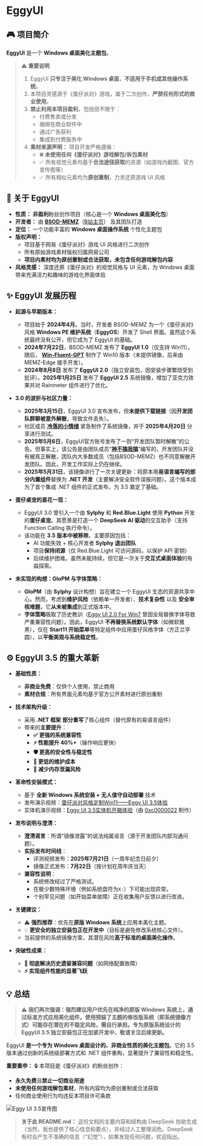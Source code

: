 ﻿# EggyUI

## 🎮 项目简介
**EggyUI** 是一个 **Windows 桌面美化主题包**。

> ⚠️ **重要说明**
> 1.  EggyUI **只专注于美化 Windows 桌面**，**不适用于手机或其他操作系统**。
> 2.  本项目灵感源于《蛋仔派对》游戏，属于二次创作，**严禁任何形式的商业使用**。
> 3.  **禁止利用本项目盈利**，包括但不限于：
>     *   付费售卖或分发
>     *   捆绑在商业软件中
>     *   通过广告获利
>     *   集成到付费服务中
> 4.  **素材来源声明：** 项目开发严格遵循：
>     *   ❌ **未使用任何《蛋仔派对》游戏解包/拆包素材**
>     *   ✅ 所有视觉元素均基于**合法途径获取**的资源（如游戏内截图、官方宣传图等）
>     *   ✅ 所有相似元素均为**原创重制**，力求还原游戏 UI 风格

## 🌟 关于 EggyUI
*   **性质：** **非盈利**粉丝创作项目（核心是一个 **Windows 桌面美化包**）
*   **开发者：** 由 [**BSOD-MEMZ**](https://github.com/BSOD-MEMZ)（[B站主页](https://space.bilibili.com/1975308950)） 及其团队打造
*   **定位：** 一个功能丰富的 **Windows 桌面操作系统** 个性化主题包
*   **版权声明：**
    *   项目基于网易《蛋仔派对》游戏 UI 风格进行二次创作
    *   所有原始游戏素材版权归属网易公司
    *   **项目内素材均为原创重制或合法获取，未包含任何游戏解包内容**
*   **风格灵感：** 深度还原《蛋仔派对》的视觉风格与 UI 元素，为 Windows 桌面带来充满活力和趣味的游戏化界面体验

## ✨ EggyUI 发展历程

*   **起源与早期版本：**
    *   项目始于 **2024年4月**。当时，开发者 BSOD-MEMZ 为一个《蛋仔派对》风格 **Windows PE 维护系统**（**EggyOS**）开发了 Shell 界面。虽然这个系统最终没有公开，但它成为了 EggyUI 的基础。
    *   **2024年7月22日**，BSOD-MEMZ 发布了 **EggyUI 1.0**（仅支持 Win11）。随后， **[Win-Fluent-GPT](https://space.bilibili.com/1326423111)** 制作了 Win10 版本（未提供镜像，后来由 MEMZ-Edge 接手开发）。
    *   **2024年8月8日** 发布了 **EggyUI 2.0**（独立安装包，因安装步骤繁琐受到批评）。**2025年1月25日** 发布了 **EggyUI 2.5** 系统镜像，增加了亚克力效果并对 Rainmeter 组件进行了优化。

*   **3.0 的波折与社区力量：**
    *   **2025年3月15日**，EggyUI 3.0 宣布发布，但**未提供下载链接**（因**开发团队群聊被意外解散**，导致文件丢失）。
    *   社区成员 [**冷落的小情绪**](https://space.bilibili.com/1591761987) 紧急制作了系统镜像，并于 **2025年4月20日** 分享进行测试。
    *   **2025年5月6日**，EggyUI官方账号发布了一则“开发团队暂时解散”的公告。但事实上，该公告是由团队成员“[**神不搞我搞**](https://space.bilibili.com/3546785651887055)”编写的，开发团队并没有被真正解散，团队内大多数成员（包括BSOD-MEMZ）也不同意解散开发团队。因此，开发工作实际上仍在继续。
    *   **2025年5月31日**，该镜像进行了一次关键更新：将原本用**易语言编写的部分内置组件**替换为 **.NET 开发**（主要解决安全软件误报问题）。这个版本成为了首个集成 .NET 组件的正式发布，为 3.5 奠定了基础。

*   **蛋仔桌宠的昙花一现：**
    *   EggyUI 3.0 曾引入一个由 **Sylphy** 和 **Red.Blue.Light** 使用 **Python** 开发的**蛋仔桌宠**。其愿景是打造一个 **DeepSeek AI 驱动**的交互助手（支持 Function Calling 执行命令）。
    *   该功能在 **3.5 版本中被移除**，主要原因包括：
        *   AI 功能失效 + 核心开发者 **Sylphy 退出团队**
        *   项目**保持闭源**（仅 Red.Blue.Light 可访问源码，以保护 API 密钥）
        *   后续维护困难。虽然未能持续，但它是一次关于**交互式桌面体验**的有益探索。

*   **未实现的构想：GloPM 与字体策略：**
    *   **GloPM**（由 **Sylphy** 设计构想）旨在建立一个 EggyUI 生态的资源共享中心。然而，考虑到**维护风险**（依赖单一开发者）、**技术复杂性** 以及 **安全审核难题**，它**从未被集成**到正式版本中。
    *   **字体策略**吸取了历史教训（[Eggy UI 2.0 For Win7](https://www.bilibili.com/video/BV1T9WNe1EJU) 曾因全局替换字体导致严重兼容性问题）。因此，EggyUI **不再替换系统默认字体**（如微软雅黑），仅在 **Start11 开始菜单**等特定组件中应用蛋仔风格字体（方正兰亭圆），以**平衡美观与系统稳定性**。

## ⚙️ EggyUI 3.5 的重大革新

*   **基础性质：**
    *   **非商业免费**：仅供个人使用，禁止商用
    *   **素材合规**：所有界面元素均基于官方公开素材进行原创重制

*   **技术架构升级：**
    *   采用 **.NET 框架** **部分重写**了核心组件（替代原有的易语言组件）
    *   带来的**主要提升**：
        *   **✅ 更强的系统兼容性**
        *   **⚡ 性能提升 40%+**（操作响应更快）
        *   **🛡️ 更高的安全性与稳定性**
        *   **🔧 更低的维护成本**
        *   **💾 减少内存泄漏风险**

*   **革命性安装模式：**
    *   基于 **全新 Windows 系统安装 + 无人值守自动部署** 技术
    *   发布演示视频：[蛋仔派对风格定制Win11——Eggy UI 3.5体验](https://www.bilibili.com/video/BV1kbgGz7Em1)
    *   实体机演示视频：[Eggy UI 3.5实体机开箱体验](https://www.bilibili.com/video/BV13w8nzqE4V)（由 [0xc0000022](https://space.bilibili.com/1092500907) 制作）

*   **发布说明与澄清：**
    *   **澄清谣言**：所谓“镜像泄露”的说法纯属谣言（源于开发团队内部沟通问题）。
    *   **实际发布时间线**：
        *   评测视频发布：**2025年7月21日**（一周年纪念日前夕）
        *   镜像正式发布：**7月22日**（按计划在周年庆当天）
    *   **兼容性说明**：
        *   系统修改经过了严格测试。
        *   在极少数特殊环境（例如系统盘符为`X:`）下可能出现异常。
        *   个别罕见问题（如开始菜单故障）正在收集用户反馈以进行改进。

*   **关键建议：**
    *   ⚠️ **强烈推荐**：优先在**原版 Windows 系统**上应用本美化主题。
    *   💡 **更安全的独立安装包正在开发中**（目标是避免修改系统核心文件）。
    *   当前提供的系统镜像方案，其潜在风险**高于标准的桌面美化操作**。

*   **突破性成果：**
    *   **🚀 彻底解决历史遗留兼容问题**（如网络配置故障）
    *   **⚡ 实现组件性能的显著飞跃**

## 💡 总结
> ⚠️ **我们再次强调：强烈建议用户优先在纯净的原版 Windows 系统上，通过标准方式应用美化组件。使用预装了主题的修改版系统（即系统镜像方式）可能存在潜在的不稳定风险，需自行承担。专为原版系统设计的 EggyUI 3.5 独立安装包正在加紧开发中，敬请关注后续更新。**

EggyUI **是一个专为 Windows 桌面设计的、非商业性质的美化主题包**。它的 3.5 版本通过创新的系统级部署方式和 .NET 组件重构，显著提升了兼容性和稳定性。

**重要重申：**
🔒 本项目是《蛋仔派对》的粉丝创作：
*   **永久免费**且**禁止一切商业用途**
*   **未使用任何游戏解包素材**，所有内容均为原创重制或合法获取
*   任何商业使用行为均违反本项目许可条款

![Eggy UI 3.5宣传图](http://i0.hdslb.com/bfs/new_dyn/24cb54b93b1c9ef3ead8ea2d3ae2d2f31591761987.png "Eggy UI 3.5")

> **关于此 README.md：**
> 这份文档的主要内容和结构由 DeepSeek 协助生成（当然，我也提供了核心信息和要点），并经过人工整理润色。DeepSeek 有时会产生不准确的信息（“幻觉”），如果发现任何问题，欢迎指出。